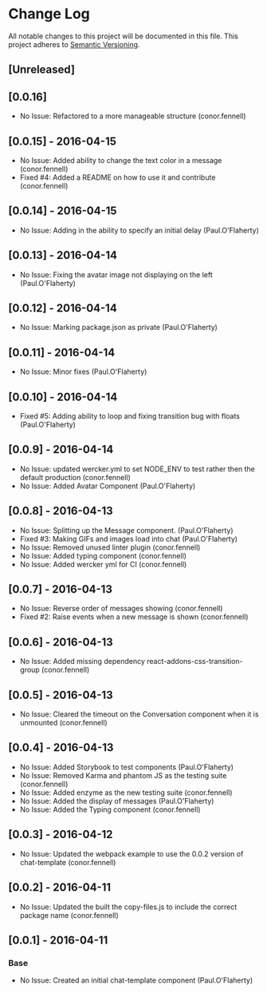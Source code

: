 # Change Log
All notable changes to this project will be documented in this file.
This project adheres to [Semantic Versioning](http://semver.org/).

## [Unreleased]

## [0.0.16]

- No Issue: Refactored to a more manageable structure (conor.fennell)

## [0.0.15] - 2016-04-15

- No Issue: Added ability to change the text color in a message (conor.fennell)
- Fixed #4: Added a README on how to use it and contribute (conor.fennell)

## [0.0.14] - 2016-04-15
- No Issue: Adding in the ability to specify an initial delay (Paul.O'Flaherty)

## [0.0.13] - 2016-04-14
- No Issue: Fixing the avatar image not displaying on the left (Paul.O'Flaherty)

## [0.0.12] - 2016-04-14
- No Issue: Marking package.json as private (Paul.O'Flaherty)

## [0.0.11] - 2016-04-14
- No Issue: Minor fixes (Paul.O'Flaherty)

## [0.0.10] - 2016-04-14
- Fixed #5: Adding ability to loop and fixing transition bug with floats (Paul.O'Flaherty)

## [0.0.9] - 2016-04-14
- No Issue: updated wercker.yml to set NODE_ENV to test rather then the default production (conor.fennell)
- No Issue: Added Avatar Component (Paul.O'Flaherty)

## [0.0.8] - 2016-04-13
- No Issue: Splitting up the Message component. (Paul.O'Flaherty)
- Fixed #3: Making GIFs and images load into chat (Paul.O'Flaherty)
- No Issue: Removed unused linter plugin (conor.fennell)
- No Issue: Added typing component (conor.fennell)
- No Issue: Added wercker yml for CI (conor.fennell)

## [0.0.7] - 2016-04-13
- No Issue: Reverse order of messages showing (conor.fennell)
- Fixed #2: Raise events when a new message is shown (conor.fennell)

## [0.0.6] - 2016-04-13
- No Issue: Added missing dependency react-addons-css-transition-group (conor.fennell)

## [0.0.5] - 2016-04-13
- No Issue: Cleared the timeout on the Conversation component when it is unmounted (conor.fennell)

## [0.0.4] - 2016-04-13
- No Issue: Added Storybook to test components (Paul.O'Flaherty)
- No Issue: Removed Karma and phantom JS as the testing suite (conor.fennell)
- No Issue: Added enzyme as the new testing suite (conor.fennell)
- No Issue: Added the display of messages (Paul.O'Flaherty)
- No Issue: Added the Typing component (conor.fennell)

## [0.0.3] - 2016-04-12
- No Issue: Updated the webpack example to use the 0.0.2 version of chat-template (conor.fennell)

## [0.0.2] - 2016-04-11
- No Issue: Updated the built the copy-files.js to include the correct package name (conor.fennell)

## [0.0.1] - 2016-04-11
### Base
- No Issue: Created an initial chat-template component (Paul.O'Flaherty)
